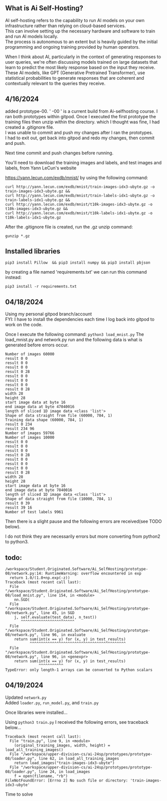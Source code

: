 ## What is Ai Self-Hosting?

AI self-hosting refers to the capability to run AI models on your own infrastructure rather than relying on cloud-based services.<br>
This can involve setting up the necessary hardware and software to train and run AI models locally.<br>
The process is autonomous to an extent but is heavily guided by the initial programming and ongoing training provided by human operators.

When I think about AI, particularly in the context of generating responses to user queries, we're often discussing models trained on large datasets that learn to predict the most likely response based on the input they receive. These AI models, like GPT (Generative Pretrained Transformer), use statistical probabilities to generate responses that are coherent and contextually relevant to the queries they receive.<br>

## 4/16/2024
added prototype-00. ' -00 ' is a current build from Ai-selfhosting course. 
I ran both prototypes within gitpod. Once I executed the first prototype the training files then unzip within the directory. which I thought was fine, I had created a .gitignore file.<br>
I was unable to commit and push my changes after I ran the prototypes.<br>
I had to exit out, get back into gitpod and redo my changes, then commit and push. <br>

Next time commit and push changes before running.<br>

You'll need to download the training images and labels, and test images and labels, from Yann LeCun's website

https://yann.lecun.com/exdb/mnist/ by using the following command:

```
curl http://yann.lecun.com/exdb/mnist/train-images-idx3-ubyte.gz -o train-images-idx3-ubyte.gz &&
curl http://yann.lecun.com/exdb/mnist/train-labels-idx1-ubyte.gz -o train-labels-idx1-ubyte.gz &&
curl http://yann.lecun.com/exdb/mnist/t10k-images-idx3-ubyte.gz -o t10k-images-idx3-ubyte.gz &&
curl http://yann.lecun.com/exdb/mnist/t10k-labels-idx1-ubyte.gz -o t10k-labels-idx1-ubyte.gz
```
After the .gitignore file is created, run the .gz unzip command:
```
gunzip *.gz
```

## Installed libraries
```
pip3 install Pillow  && pip3 install numpy && pip3 install pbjson
```
by creating a file named 'requirements.txt' we can run this command instead: <br> 
```
pip3 install -r requirements.txt
```
## 04/18/2024
Using my personal gitpod branch/account <br>
FYI: I have to install the dependencies each time I log back into gitpod to work on the code.

Once I execute the following command:
``` python3 load_mnist.py ```
The load_mnist.py and network.py run and the following data is what is generated before errors occur.<br>

```
Number of images 60000
result 0 0
result 0 0
result 0 0
result 0 28
result 0 0
result 0 0
result 0 0
result 0 28
width 28
height 28
start image data at byte 16
end image data at byte 47040016
length of sliced 1D image data <class 'list'>
Shape of data straight from file (60000, 784, 1)
Training data shape (60000, 784, 1)
result 0 234
result 234 96
Number of images 59766
Number of images 10000
result 0 0
result 0 0
result 0 0
result 0 28
result 0 0
result 0 0
result 0 0
result 0 28
width 28
height 28
start image data at byte 16
end image data at byte 7840016
length of sliced 1D image data <class 'list'>
Shape of data straight from file (10000, 784, 1)
result 0 39
result 39 16
Number of test labels 9961

```
Then there is a slight pause and the following errors are received(see TODO below).

I do not think they are necessarily errors but more converting from python2 to python3.<br>



## todo:

```
/workspace/Student.Originated.Software/Ai_SelfHosting/prototype-08/network.py:14: RuntimeWarning: overflow encountered in exp
  return 1.0/(1.0+np.exp(-z))
Traceback (most recent call last):
  File "/workspace/Student.Originated.Software/Ai_SelfHosting/prototype-08/load_mnist.py", line 154, in <module>
    nn.SGD(
  File "/workspace/Student.Originated.Software/Ai_SelfHosting/prototype-08/network.py", line 45, in SGD
    j, self.evaluate(test_data), n_test))
       ^^^^^^^^^^^^^^^^^^^^^^^^
  File "/workspace/Student.Originated.Software/Ai_SelfHosting/prototype-08/network.py", line 96, in evaluate
    return sum(int(x == y) for (x, y) in test_results)
           ^^^^^^^^^^^^^^^^^^^^^^^^^^^^^^^^^^^^^^^^^^^
  File "/workspace/Student.Originated.Software/Ai_SelfHosting/prototype-08/network.py", line 96, in <genexpr>
    return sum(int(x == y) for (x, y) in test_results)
               ^^^^^^^^^^^
TypeError: only length-1 arrays can be converted to Python scalars
```
## 04/19/2024

Updated ```network.py```<br>
Added ```loader.py```, ```run_model.py```, and ```train.py```<br>

Once libraries were installed...<br>

Using ```python3 train.py``` I received the following errors, see traceback below...<br>
```
Traceback (most recent call last):
  File "train.py", line 9, in <module>
    (original_training_images, width, height) = load_all_training_images()
  File "/workspace/upper-division-cs/ai-24sp/prototypes/prototype-08/loader.py", line 62, in load_all_training_images
    return load_images("train-images-idx3-ubyte")
  File "/workspace/upper-division-cs/ai-24sp/prototypes/prototype-08/loader.py", line 24, in load_images
    f = open(filename, "rb")
FileNotFoundError: [Errno 2] No such file or directory: 'train-images-idx3-ubyte'
```
Time to solve
